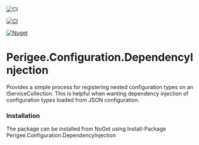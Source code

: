 ![CI](https://github.com/steveski/Perigee.Configuration.DependencyInjection/workflows/CI/badge.svg)

[![CI](https://github.com/steveski/Perigee.Configuration.DependencyInjection/actions/workflows/CI.yml/badge.svg)](https://github.com/steveski/Perigee.Configuration.DependencyInjection/actions/workflows/CI.yml)

[![Nuget](https://img.shields.io/nuget/v/Perigee.Configuration.DependencyInjection?label=Perigee.Configuration.DependencyInjection)](https://www.nuget.org/packages/Perigee.Configuration.DependencyInjection/)



# Perigee.Configuration.DependencyInjection
Provides a simple process for registering nested configuration types on an IServiceCollection. This is helpful when wanting dependency injection of configuration types loaded from JSON configuration.


### Installation
The package can be installed from NuGet using Install-Package Perigee.Configuration.DependencyInjection
